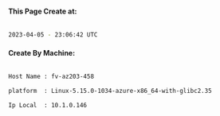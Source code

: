
   
#### This Page Create at:

```bash

2023-04-05 - 23:06:42 UTC

```

#### Create By Machine:

```bash

Host Name : fv-az203-458

platform  : Linux-5.15.0-1034-azure-x86_64-with-glibc2.35

Ip Local  : 10.1.0.146

```

